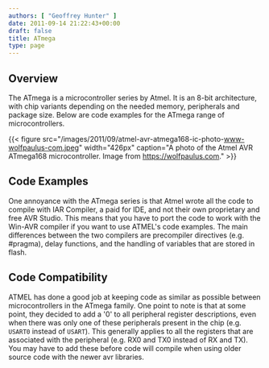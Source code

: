 ```yaml
---
authors: [ "Geoffrey Hunter" ]
date: 2011-09-14 21:22:43+00:00
draft: false
title: ATmega
type: page
---
```


## Overview

The ATmega is a microcontroller series by Atmel. It is an 8-bit architecture, with chip variants depending on the needed memory, peripherals and package size. Below are code examples for the ATmega range of microcontrollers.

{{< figure src="/images/2011/09/atmel-avr-atmega168-ic-photo-www-wolfpaulus-com.jpeg" width="426px" caption="A photo of the Atmel AVR ATmega168 microcontroller. Image from https://wolfpaulus.com."  >}}

## Code Examples

One annoyance with the ATmega series is that Atmel wrote all the code to compile with IAR Compiler, a paid for IDE, and not their own proprietary and free AVR Studio. This means that you have to port the code to work with the Win-AVR compiler if you want to use ATMEL's code examples. The main differences between the two compilers are precompiler directives (e.g. #pragma), delay functions, and the handling of variables that are stored in flash.

## Code Compatibility

ATMEL has done a good job at keeping code as similar as possible between microcontrollers in the ATmega family. One point to note is that at some point, they decided to add a '0' to all peripheral register descriptions, even when there was only one of these peripherals present in the chip (e.g. `USART0` instead of `USART`). This generally applies to all the registers that are associated with the peripheral (e.g. RX0 and TX0 instead of RX and TX). You may have to add these before code will compile when using older source code with the newer avr libraries.
